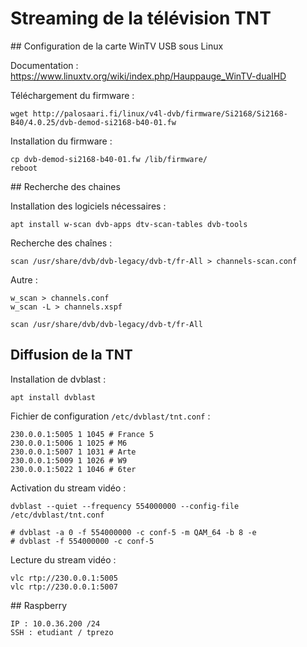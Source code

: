 
# Streaming de la télévision TNT

## Configuration de la carte WinTV USB sous Linux

Documentation :	https://www.linuxtv.org/wiki/index.php/Hauppauge_WinTV-dualHD

Téléchargement du firmware :

	wget http://palosaari.fi/linux/v4l-dvb/firmware/Si2168/Si2168-B40/4.0.25/dvb-demod-si2168-b40-01.fw

Installation du firmware :

	cp dvb-demod-si2168-b40-01.fw /lib/firmware/
	reboot

## Recherche des chaines

Installation des logiciels nécessaires :

	apt install w-scan dvb-apps dtv-scan-tables dvb-tools

Recherche des chaînes :

	scan /usr/share/dvb/dvb-legacy/dvb-t/fr-All > channels-scan.conf

Autre :

	w_scan > channels.conf
	w_scan -L > channels.xspf

	scan /usr/share/dvb/dvb-legacy/dvb-t/fr-All


## Diffusion de la TNT

Installation de dvblast :

	apt install dvblast

Fichier de configuration `/etc/dvblast/tnt.conf` :

	230.0.0.1:5005 1 1045 # France 5
	230.0.0.1:5006 1 1025 # M6
	230.0.0.1:5007 1 1031 # Arte
	230.0.0.1:5009 1 1026 # W9
	230.0.0.1:5022 1 1046 # 6ter

Activation du stream vidéo :

	dvblast --quiet --frequency 554000000 --config-file /etc/dvblast/tnt.conf

	# dvblast -a 0 -f 554000000 -c conf-5 -m QAM_64 -b 8 -e
	# dvblast -f 554000000 -c conf-5

Lecture du stream vidéo :

	vlc rtp://230.0.0.1:5005
	vlc rtp://230.0.0.1:5007

## Raspberry

	IP : 10.0.36.200 /24
	SSH : etudiant / tprezo
